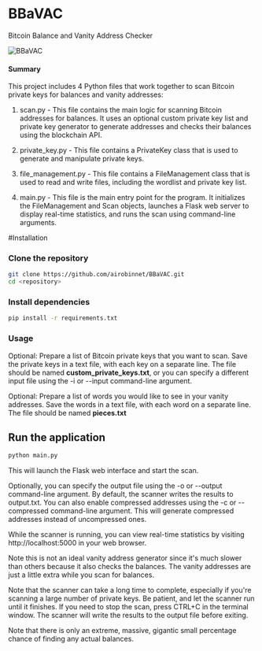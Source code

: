 # BBaVAC
 Bitcoin Balance and Vanity Address Checker

![BBaVAC](https://i.imgur.com/o3Heufc.png "BBaVAC")

#### Summary
This project includes 4 Python files that work together to scan Bitcoin private keys for balances and vanity addresses:

1. scan.py - This file contains the main logic for scanning Bitcoin addresses for balances. It uses an optional custom private key list and private key generator to generate addresses and checks their balances using the blockchain API.

2. private_key.py - This file contains a PrivateKey class that is used to generate and manipulate private keys.

3. file_management.py - This file contains a FileManagement class that is used to read and write files, including the wordlist and private key list.

4. main.py - This file is the main entry point for the program. It initializes the FileManagement and Scan objects, launches a Flask web server to display real-time statistics, and runs the scan using command-line arguments.


#Installation

### Clone the repository
```bash
git clone https://github.com/airobinnet/BBaVAC.git
cd <repository>
```

### Install dependencies
```bash
pip install -r requirements.txt
```

### Usage
Optional: Prepare a list of Bitcoin private keys that you want to scan. Save the private keys in a text file, with each key on a separate line. The file should be named **custom_private_keys.txt**, or you can specify a different input file using the -i or --input command-line argument.

Optional: Prepare a list of words you would like to see in your vanity addresses. Save the words in a text file, with each word on a separate line. The file should be named **pieces.txt**

## Run the application
```bash
python main.py
```

This will launch the Flask web interface and start the scan.

Optionally, you can specify the output file using the -o or --output command-line argument. By default, the scanner writes the results to output.txt.
You can also enable compressed addresses using the -c or --compressed command-line argument. This will generate compressed addresses instead of uncompressed ones.

While the scanner is running, you can view real-time statistics by visiting http://localhost:5000 in your web browser.

Note this is not an ideal vanity address generator since it's much slower than others because it also checks the balances. The vanity addresses are just a little extra while you scan for balances.

Note that the scanner can take a long time to complete, especially if you're scanning a large number of private keys. Be patient, and let the scanner run until it finishes. If you need to stop the scan, press CTRL+C in the terminal window. The scanner will write the results to the output file before exiting.

Note that there is only an extreme, massive, gigantic small percentage chance of finding any actual balances.